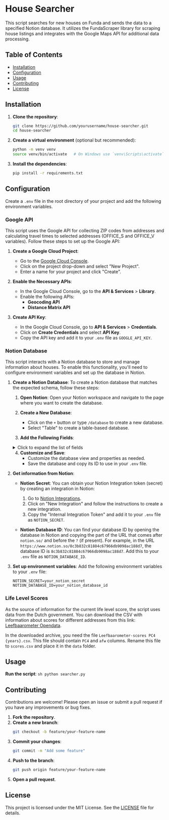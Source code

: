 # House Searcher

This script searches for new houses on Funda and sends the data to a specified Notion database. It utilizes the FundaScraper library for scraping house listings and integrates with the Google Maps API for additional data processing.

## Table of Contents
- [Installation](#installation)
- [Configuration](#configuration)
- [Usage](#usage)
- [Contributing](#contributing)
- [License](#license)

## Installation

1. **Clone the repository**:
    ```sh
    git clone https://github.com/yourusername/house-searcher.git
    cd house-searcher
    ```

2. **Create a virtual environment** (optional but recommended):
    ```sh
    python -m venv venv
    source venv/bin/activate   # On Windows use `venv\Scripts\activate`
    ```

3. **Install the dependencies**:
    ```sh
    pip install -r requirements.txt
    ```

## Configuration
Create a `.env` file in the root directory of your project and add the following environment variables.

### Google API

This script uses the Google API for collecting ZIP codes from addresses and calculating travel times to selected addresses (OFFICE_S and OFFICE_V variables). 
Follow these steps to set up the Google API:

1. **Create a Google Cloud Project**:
    - Go to the [Google Cloud Console](https://console.cloud.google.com/).
    - Click on the project drop-down and select "New Project".
    - Enter a name for your project and click "Create".

2. **Enable the Necessary APIs**:
    - In the Google Cloud Console, go to the **API & Services** > **Library**.
    - Enable the following APIs:
        - **Geocoding API**
        - **Distance Matrix API**

3. **Create API Key**:
    - In the Google Cloud Console, go to **API & Services** > **Credentials**.
    - Click on **Create Credentials** and select **API Key**.
    - Copy the API key and add it to your `.env` file as `GOOGLE_API_KEY`.

### Notion Database

This script interacts with a Notion database to store and manage information about houses. To enable this functionality, you'll need to configure environment variables and set up the database in Notion.

1. **Create a Notion Database**:
    To create a Notion database that matches the expected schema, follow these steps:

    1. **Open Notion**: Open your Notion workspace and navigate to the page where you want to create the database.

    2. **Create a New Database**:
        - Click on the `+` button or type `/database` to create a new database.
        - Select "Table" to create a table-based database.

    3. **Add the Following Fields**:
    
    <details>
      <summary>Click to expand the list of fields</summary>
      
        - **House ID**:
          - Type: Title
          - This is the primary field for the house ID.

        - **URL**:
          - Type: URL
          - Store the URL of the house listing.

        - **Post Address**:
          - Type: Rich Text
          - The full postal address of the house.

        - **City**:
          - Type: Rich Text
          - The city where the house is located.

        - **ZIP Code**:
          - Type: Rich Text
          - The ZIP code of the house.

        - **Price**:
          - Type: Number
          - Set the number format to Euro.

        - **Time to office S.**:
          - Type: Rich Text
          - Travel time from the house to office S.

        - **Time to office V.**:
          - Type: Rich Text
          - Travel time from the house to office V.

        - **Life Level Score**:
          - Type: Number
          - Set the number format to "Number with commas".

        - **Status**:
          - Type: Status
          - Use default status options or customize as needed:
            - New
            - Not sure
            - Thinking
            - Viewing Scheduled
            - Waiting List
            - Need to Call
            - Declined
            - Sold
            - Bought

        - **Comment**:
          - Type: Rich Text
          - Any additional comments or notes about the house.

        - **View**:
          - Type: Date
          - The date when the house was viewed.

        - **9292 S. Link**:
          - Type: Formula
          - Formula: `concat("https://9292.nl/en/journeyadvice/", replaceAll(lower(prop("City")), " ", "-"), "_", replaceAll(lower(prop("ZIP Code")), " ", ""), "/amsterdam_1082me/")`
          - Note: Replace `amsterdam_1082me` with the relevant city and ZIP code of office S.

        - **9292 V. Link**:
          - Type: Formula
          - Formula: `concat("https://9292.nl/en/journeyadvice/", replaceAll(lower(prop("City")), " ", "-"), "_", replaceAll(lower(prop("ZIP Code")), " ", ""), "/utrecht_3521cb/")`
          - Note: Replace `utrecht_3521cb` with the relevant city and ZIP code of office V.
    </details>

    4. **Customize and Save**:
        - Customize the database view and properties as needed.
        - Save the database and copy its ID to use in your `.env` file.

2. **Get information from Notion**:
    - **Notion Secret**: You can obtain your Notion Integration token (secret) by creating an integration in Notion:
      1. Go to [Notion Integrations](https://www.notion.so/my-integrations).
      2. Click on "New Integration" and follow the instructions to create a new integration.
      3. Copy the "Internal Integration Token" and add it to your `.env` file as `NOTION_SECRET`.

    - **Notion Database ID**: You can find your database ID by opening the database in Notion and copying the part of the URL that comes after `notion.so/` and before the `?` (if present). For example, in the URL `https://www.notion.so/8c3b832c81884c67966db9098ac188d7`, the database ID is `8c3b832c81884c67966db9098ac188d7`. Add this to your `.env` file as `NOTION_DATABASE_ID`.

3. **Set up environment variables**:
    Add the following environment variables to your `.env` file:
    ```env
    NOTION_SECRET=your_notion_secret
    NOTION_DATABASE_ID=your_notion_database_id
    ```

### Life Level Scores

As the source of information for the current life level score, the script uses data from the Dutch government. You can download the CSV with information about scores for different addresses from this link: [Leefbaarometer Opendata](https://www.leefbaarometer.nl/page/Opendata#scores).

In the downloaded archive, you need the file `Leefbaarometer-scores PC4 {years}.csv`. This file should contain `PC4` and `afw` columns. 
Rename this file to `scores.csv` and place it in the `data` folder.

## Usage

**Run the script**:
    ```sh
    python searcher.py
    ```

## Contributing

Contributions are welcome! Please open an issue or submit a pull request if you have any improvements or bug fixes.

1. **Fork the repository**.
2. **Create a new branch**:
    ```sh
    git checkout -b feature/your-feature-name
    ```
3. **Commit your changes**:
    ```sh
    git commit -m "Add some feature"
    ```
4. **Push to the branch**:
    ```sh
    git push origin feature/your-feature-name
    ```
5. **Open a pull request**.

## License

This project is licensed under the MIT License. See the [LICENSE](LICENSE) file for details.
